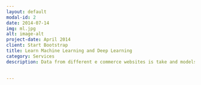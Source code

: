 ```yaml
---
layout: default
modal-id: 2
date: 2014-07-14
img: ml.jpg
alt: image-alt
project-date: April 2014
client: Start Bootstrap
title: Learn Machine Learning and Deep Learning
category: Services
description: Data from different e commerce websites is take and models are built to predict the products on whic a vistor to the website might click. Notebook of this project is at <a href="https://github.com/pbpranavk/eCommerceData/blob/master/contentBasedPrediction.ipynb"  class="btn btn-default"><i class="fa fa-fw fa-github"></i> github</a> 
 

---
```

